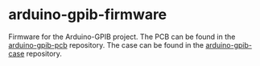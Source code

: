 # arduino-gpib-firmware

Firmware for the Arduino-GPIB project. The PCB can be found in the [arduino-gpib-pcb](https://github.com/SengerM/arduino-gpib-pcb) repository. The case can be found in the [arduino-gpib-case](https://github.com/SengerM/arduino-gpib-case) repository.
